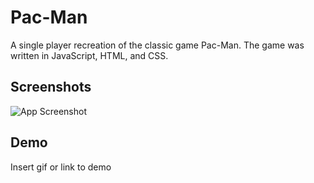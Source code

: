 
# Pac-Man 
A single player recreation of the classic game Pac-Man. The game was written in JavaScript, HTML, and CSS.


## Screenshots

![App Screenshot](https://via.placeholder.com/468x300?text=App+Screenshot+Here)


## Demo

Insert gif or link to demo


